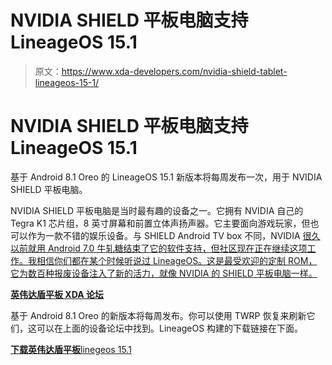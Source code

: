 # NVIDIA SHIELD 平板电脑支持 LineageOS 15.1

> 原文：<https://www.xda-developers.com/nvidia-shield-tablet-lineageos-15-1/>

# NVIDIA SHIELD 平板电脑支持 LineageOS 15.1

基于 Android 8.1 Oreo 的 LineageOS 15.1 新版本将每周发布一次，用于 NVIDIA SHIELD 平板电脑。

NVIDIA SHIELD 平板电脑是当时最有趣的设备之一。它拥有 NVIDIA 自己的 Tegra K1 芯片组，8 英寸屏幕和前置立体声扬声器。它主要面向游戏玩家，但也可以作为一款不错的娱乐设备。与 SHIELD Android TV box 不同，NVIDIA [很久以前就用 Android 7.0 牛轧糖结束了它的软件支持，但社区现在正在继续这项工作。我相信你们都在某个时候听说过 LineageOS。这是最受欢迎的定制 ROM，它为数百种报废设备注入了新的活力，就像 NVIDIA 的 SHIELD 平板电脑一样。](https://www.xda-developers.com/nvidia-starts-rolling-out-android-7-0-nougat-to-the-shield-tablet-and-shield-tablet-k1/)

[**英伟达盾平板 XDA 论坛**](https://forum.xda-developers.com/shield-tablet)

基于 Android 8.1 Oreo 的新版本将每周发布。你可以使用 TWRP 恢复来刷新它们，这可以在上面的设备论坛中找到。LineageOS 构建的下载链接在下面。

[**下载英伟达盾平板**linegeos 15.1 ](https://download.lineageos.org/shieldtablet)